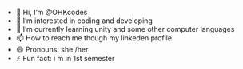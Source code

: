 - 👋 Hi, I’m @OHKcodes
- 👀 I’m interested in coding and developing 
- 🌱 I’m currently learning unity and some other computer languages 
- 📫 How to reach me though my linkeden profile 
- 😄 Pronouns: she /her 
- ⚡ Fun fact: i m in 1st semester 

<!---
OHKcodes/OHKcodes is a ✨ special ✨ repository because its `README.md` (this file) appears on your GitHub profile.
You can click the Preview link to take a look at your changes.
--->

